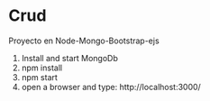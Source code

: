 # Crud
Proyecto en Node-Mongo-Bootstrap-ejs

1. Install and start MongoDb
2. npm install
3. npm start
4. open a browser and type: http://localhost:3000/

